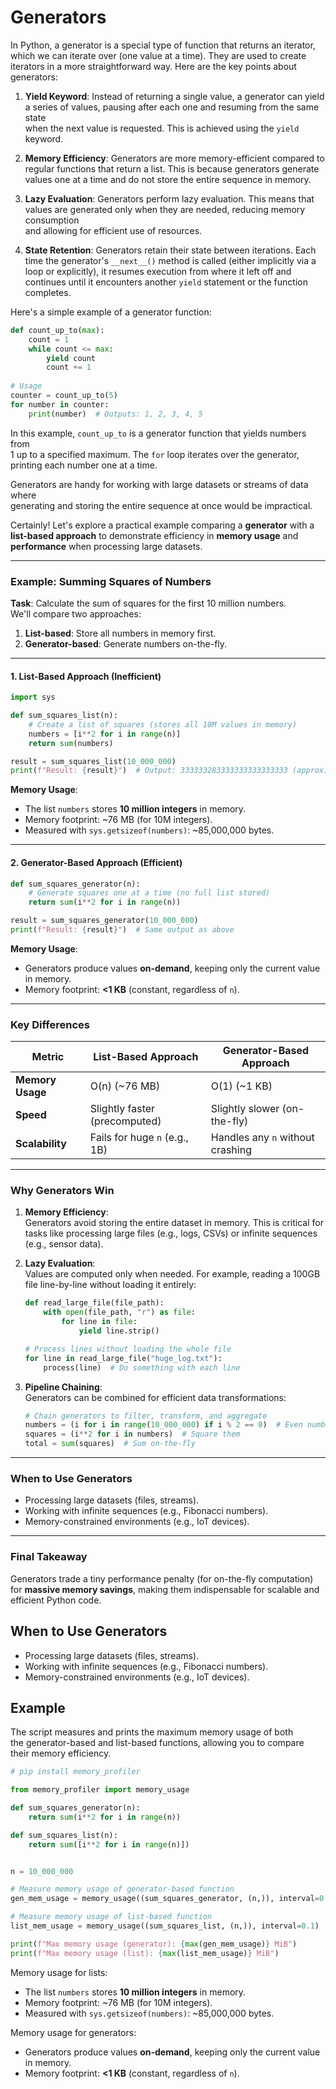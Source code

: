 # Generators 

In Python, a generator is a special type of function that returns an iterator,  
which we can iterate over (one value at a time). They are used to create  
iterators in a more straightforward way. Here are the key points about  
generators:  
  
1. **Yield Keyword**: Instead of returning a single value, a generator can yield  
   a series of values, pausing after each one and resuming from the same state  
   when the next value is requested. This is achieved using the `yield` keyword.  
  
2. **Memory Efficiency**: Generators are more memory-efficient compared to  
   regular functions that return a list. This is because generators generate  
   values one at a time and do not store the entire sequence in memory.  
  
3. **Lazy Evaluation**: Generators perform lazy evaluation. This means that  
   values are generated only when they are needed, reducing memory consumption  
   and allowing for efficient use of resources.  
  
4. **State Retention**: Generators retain their state between iterations. Each  
   time the generator's `__next__()` method is called (either implicitly via a  
   loop or explicitly), it resumes execution from where it left off and  
   continues until it encounters another `yield` statement or the function  
   completes.  
  
Here's a simple example of a generator function:  
  
```python  
def count_up_to(max):  
    count = 1  
    while count <= max:  
        yield count  
        count += 1  
  
# Usage  
counter = count_up_to(5)  
for number in counter:  
    print(number)  # Outputs: 1, 2, 3, 4, 5  
```  
  
In this example, `count_up_to` is a generator function that yields numbers from  
1 up to a specified maximum. The `for` loop iterates over the generator,  
printing each number one at a time.  
  
Generators are handy for working with large datasets or streams of data where  
generating and storing the entire sequence at once would be impractical.  
  

















Certainly! Let's explore a practical example comparing a **generator** with a
**list-based approach** to demonstrate efficiency in **memory usage** and
**performance** when processing large datasets.

---

### **Example: Summing Squares of Numbers**
**Task**: Calculate the sum of squares for the first 10 million numbers.  
We'll compare two approaches:  
1. **List-based**: Store all numbers in memory first.  
2. **Generator-based**: Generate numbers on-the-fly.

---

#### **1. List-Based Approach (Inefficient)**
```python
import sys

def sum_squares_list(n):
    # Create a list of squares (stores all 10M values in memory)
    numbers = [i**2 for i in range(n)]
    return sum(numbers)

result = sum_squares_list(10_000_000)
print(f"Result: {result}")  # Output: 333333283333333333333333 (approx)
```

**Memory Usage**:  
- The list `numbers` stores **10 million integers** in memory.  
- Memory footprint: ~76 MB (for 10M integers).  
- Measured with `sys.getsizeof(numbers)`: ~85,000,000 bytes.

---

#### **2. Generator-Based Approach (Efficient)**
```python
def sum_squares_generator(n):
    # Generate squares one at a time (no full list stored)
    return sum(i**2 for i in range(n))

result = sum_squares_generator(10_000_000)
print(f"Result: {result}")  # Same output as above
```

**Memory Usage**:  
- Generators produce values **on-demand**, keeping only the current value in memory.  
- Memory footprint: **<1 KB** (constant, regardless of `n`).  

---

### **Key Differences**
| Metric               | List-Based Approach      | Generator-Based Approach |
|----------------------|--------------------------|--------------------------|
| **Memory Usage**     | O(n) (~76 MB)            | O(1) (~1 KB)             |
| **Speed**            | Slightly faster (precomputed) | Slightly slower (on-the-fly) |
| **Scalability**      | Fails for huge `n` (e.g., 1B) | Handles any `n` without crashing |

---

### **Why Generators Win**
1. **Memory Efficiency**:  
   Generators avoid storing the entire dataset in memory. This is critical for tasks like processing large files (e.g., logs, CSVs) or infinite sequences (e.g., sensor data).

2. **Lazy Evaluation**:  
   Values are computed only when needed. For example, reading a 100GB file line-by-line without loading it entirely:
   ```python
   def read_large_file(file_path):
       with open(file_path, "r") as file:
           for line in file:
               yield line.strip()

   # Process lines without loading the whole file
   for line in read_large_file("huge_log.txt"):
       process(line)  # Do something with each line
   ```

3. **Pipeline Chaining**:  
   Generators can be combined for efficient data transformations:
   ```python
   # Chain generators to filter, transform, and aggregate
   numbers = (i for i in range(10_000_000) if i % 2 == 0)  # Even numbers
   squares = (i**2 for i in numbers)  # Square them
   total = sum(squares)  # Sum on-the-fly
   ```

---

### **When to Use Generators**
- Processing large datasets (files, streams).  
- Working with infinite sequences (e.g., Fibonacci numbers).  
- Memory-constrained environments (e.g., IoT devices).  

---

### **Final Takeaway**  
Generators trade a tiny performance penalty (for on-the-fly computation) for
**massive memory savings**, making them indispensable for scalable and efficient
Python code.



## When to Use Generators

- Processing large datasets (files, streams).  
- Working with infinite sequences (e.g., Fibonacci numbers).  
- Memory-constrained environments (e.g., IoT devices).  


## Example 

The script measures and prints the maximum memory usage of both  
the generator-based and list-based functions, allowing you to compare  
their memory efficiency.

```python
# pip install memory_profiler

from memory_profiler import memory_usage

def sum_squares_generator(n):
    return sum(i**2 for i in range(n))

def sum_squares_list(n):
    return sum([i**2 for i in range(n)])


n = 10_000_000

# Measure memory usage of generator-based function
gen_mem_usage = memory_usage((sum_squares_generator, (n,)), interval=0.1)

# Measure memory usage of list-based function
list_mem_usage = memory_usage((sum_squares_list, (n,)), interval=0.1)

print(f"Max memory usage (generator): {max(gen_mem_usage)} MiB")
print(f"Max memory usage (list): {max(list_mem_usage)} MiB")
```

Memory usage for lists:  

- The list `numbers` stores **10 million integers** in memory.  
- Memory footprint: ~76 MB (for 10M integers).  
- Measured with `sys.getsizeof(numbers)`: ~85,000,000 bytes.

Memory usage for generators: 

- Generators produce values **on-demand**, keeping only the current value in memory.  
- Memory footprint: **<1 KB** (constant, regardless of `n`).  
